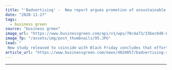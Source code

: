 ```yaml
---
title: "'Badvertising' -  New report argues promotion of unsustainable products should be 'reined in'"
date: "2020-11-27"
tags: 
  - business green
source: "business green"
image_url: "https://www.businessgreen.com/api/v1/wps/78c4a73/33bec6d8-872e-4722-86a3-894e86a52a4c/2/samsung-unpacked-185x114.JPG"
image_fp: "/assets/img/post_thumbnails/95.JPG"
lead: "
 New study released to coincide with Black Friday concludes that efforts to tackle the climate crisis would be strengthened by major reforms to the advertising industry ..."
article_url: "https://www.businessgreen.com/news/4024057/badvertising-report-argues-promotion-unsustainable-products-reined"
---
```


---
